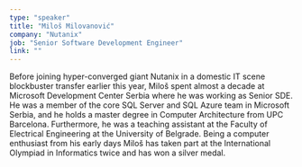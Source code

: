 ```yaml
---
type: "speaker"
title: "Miloš Milovanović"
company: "Nutanix"
job: "Senior Software Development Engineer"
link: ""
---
```


Before joining hyper-converged giant Nutanix in a domestic IT scene blockbuster transfer earlier this year, Miloš spent almost a decade at Microsoft Development Center Serbia where he was working as Senior SDE. He was a member of the core SQL Server and SQL Azure team in Microsoft Serbia, and he holds a master degree in Computer Architecture from UPC Barcelona. Furthermore, he was a teaching assistant at the Faculty of Electrical Engineering at the University of Belgrade. Being a computer enthusiast from his early days Miloš has taken part at the International Olympiad in Informatics twice and has won a silver medal.